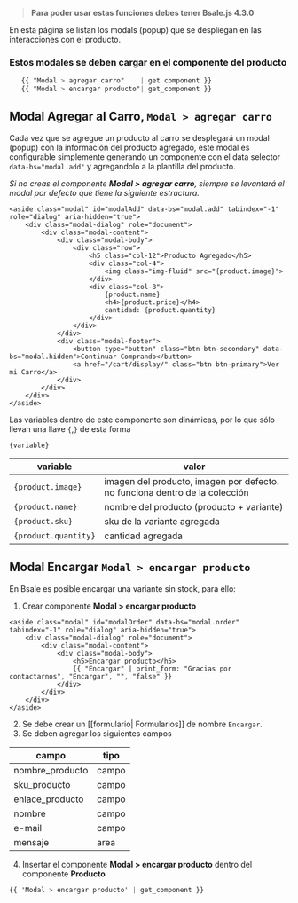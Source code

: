 > **Para poder usar estas funciones debes tener Bsale.js 4.3.0**

En esta página se listan los modals (popup) que se despliegan en las interacciones con el producto. 

### Estos modales se deben cargar en el componente del producto

```css
   {{ "Modal > agregar carro"    | get component }}
   {{ "Modal > encargar producto"| get_component }}
``` 

## Modal Agregar al Carro, `Modal > agregar carro`

Cada vez que se agregue un producto al carro se desplegará un modal (popup) con la información del producto agregado, este modal es configurable simplemente generando un componente con el data selector `data-bs="modal.add"` y agregandolo a la plantilla del producto. 

_Si no creas el componente **Modal > agregar carro**, siempre se levantará el modal por defecto que tiene la siguiente estructura._

```django
<aside class="modal" id="modalAdd" data-bs="modal.add" tabindex="-1" role="dialog" aria-hidden="true">
    <div class="modal-dialog" role="document">
        <div class="modal-content">
            <div class="modal-body">
                <div class="row">
                    <h5 class="col-12">Producto Agregado</h5>
                    <div class="col-4">
                        <img class="img-fluid" src="{product.image}">
                    </div>
                    <div class="col-8">
                        {product.name}
                        <h4>{product.price}</h4>
                        cantidad: {product.quantity}
                    </div>
                </div>
            </div>
            <div class="modal-footer">
                <button type="button" class="btn btn-secondary" data-bs="modal.hidden">Continuar Comprando</button>
                <a href="/cart/display/" class="btn btn-primary">Ver mi Carro</a>
            </div>
        </div>
    </div>
</aside>
```

Las variables dentro de este componente son dinámicas, por lo que sólo llevan una llave `{`,`}` de esta forma 
```
{variable}
```

| variable | valor | 
| -------- | ------ | 
|`{product.image}`| imagen del producto, imagen por defecto. no funciona dentro de la colección | 
| `{product.name}` | nombre del producto (producto + variante)| 
|`{product.sku}`| sku de la variante agregada | 
|`{product.quantity}`| cantidad agregada | 


## Modal Encargar `Modal > encargar producto`

En Bsale es posible encargar una variante sin stock, para ello:

1. Crear componente **Modal > encargar producto**
```django
<aside class="modal" id="modalOrder" data-bs="modal.order" tabindex="-1" role="dialog" aria-hidden="true">
    <div class="modal-dialog" role="document">
        <div class="modal-content">
            <div class="modal-body">
                <h5>Encargar producto</h5>
                {{ "Encargar" | print_form: "Gracias por contactarnos", "Encargar", "", "false" }}
            </div>
        </div>
    </div>
</aside>
```
2. Se debe crear un [[formulario| Formularios]] de nombre `Encargar`.
3. Se deben agregar los siguientes campos

| campo           | tipo  |
| --------------- | ----- |
| nombre_producto | campo |
| sku_producto    | campo |
| enlace_producto | campo |
| nombre          | campo |
| e-mail          | campo |
| mensaje         | area  |

4. Insertar el componente **Modal > encargar producto** dentro del componente **Producto**

``` css 
{{ 'Modal > encargar producto' | get_component }}
``` 

